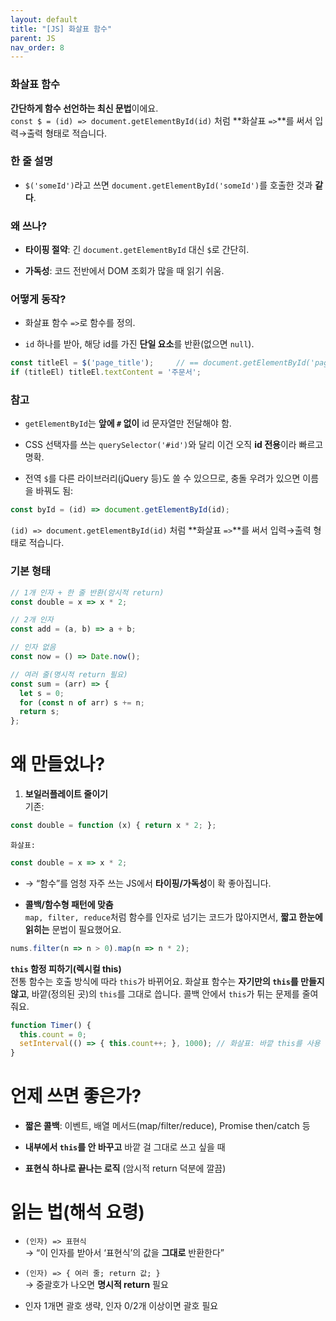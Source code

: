 ```yaml
---
layout: default
title: "[JS] 화살표 함수"
parent: JS
nav_order: 8
---
```



### 화살표 함수


**간단하게 함수 선언하는 최신 문법**이에요.  
`const $ = (id) => document.getElementById(id)` 처럼 **화살표 `=>`**를 써서 입력→출력 형태로 적습니다.

### 한 줄 설명

- `$('someId')`라고 쓰면 `document.getElementById('someId')`를 호출한 것과 **같다**.
    

### 왜 쓰나?

- **타이핑 절약**: 긴 `document.getElementById` 대신 `$`로 간단히.
    
- **가독성**: 코드 전반에서 DOM 조회가 많을 때 읽기 쉬움.
    

### 어떻게 동작?

- 화살표 함수 `=>`로 함수를 정의.
    
- `id` 하나를 받아, 해당 id를 가진 **단일 요소**를 반환(없으면 `null`).

```js
const titleEl = $('page_title');     // == document.getElementById('page_title')
if (titleEl) titleEl.textContent = '주문서';

```

### 참고

- `getElementById`는 **앞에 `#` 없이** id 문자열만 전달해야 함.
    
- CSS 선택자를 쓰는 `querySelector('#id')`와 달리 이건 오직 **id 전용**이라 빠르고 명확.
    
- 전역 `$`를 다른 라이브러리(jQuery 등)도 쓸 수 있으므로, 충돌 우려가 있으면 이름을 바꿔도 됨:

```js
const byId = (id) => document.getElementById(id);

```

`(id) => document.getElementById(id)` 처럼 **화살표 `=>`**를 써서 입력→출력 형태로 적습니다.

### 기본 형태

```js
// 1개 인자 + 한 줄 반환(암시적 return)
const double = x => x * 2;

// 2개 인자
const add = (a, b) => a + b;

// 인자 없음
const now = () => Date.now();

// 여러 줄(명시적 return 필요)
const sum = (arr) => {
  let s = 0;
  for (const n of arr) s += n;
  return s;
};

```

# 왜 만들었나?

1. **보일러플레이트 줄이기**  
    기존:    
```js
const double = function (x) { return x * 2; };

```

	화살표:
```js
const double = x => x * 2;

```

- → “함수”를 엄청 자주 쓰는 JS에서 **타이핑/가독성**이 확 좋아집니다.
    
- **콜백/함수형 패턴에 맞춤**  
    `map, filter, reduce`처럼 함수를 인자로 넘기는 코드가 많아지면서, **짧고 한눈에 읽히는** 문법이 필요했어요.
```js
nums.filter(n => n > 0).map(n => n * 2);

```

**`this` 함정 피하기(렉시컬 this)**  
전통 함수는 호출 방식에 따라 `this`가 바뀌어요. 화살표 함수는 **자기만의 `this`를 만들지 않고**, 바깥(정의된 곳)의 `this`를 그대로 씁니다. 콜백 안에서 `this`가 튀는 문제를 줄여줘요.

```js
function Timer() {
  this.count = 0;
  setInterval(() => { this.count++; }, 1000); // 화살표: 바깥 this를 사용
}

```

# 언제 쓰면 좋은가?

- **짧은 콜백**: 이벤트, 배열 메서드(map/filter/reduce), Promise then/catch 등
    
- **내부에서 `this`를 안 바꾸고** 바깥 걸 그대로 쓰고 싶을 때
    
- **표현식 하나로 끝나는 로직** (암시적 return 덕분에 깔끔)

# 읽는 법(해석 요령)

- `(인자) => 표현식`  
    → “이 인자를 받아서 ‘표현식’의 값을 **그대로** 반환한다”
    
- `(인자) => { 여러 줄; return 값; }`  
    → 중괄호가 나오면 **명시적 return** 필요
    
- 인자 1개면 괄호 생략, 인자 0/2개 이상이면 괄호 필요


